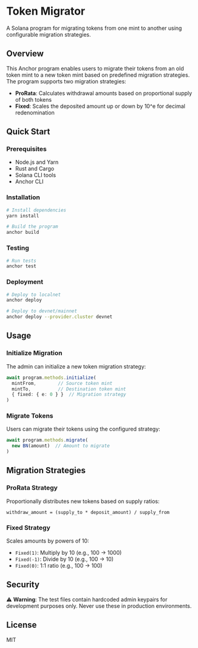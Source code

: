 # Token Migrator

A Solana program for migrating tokens from one mint to another using configurable migration strategies.

## Overview

This Anchor program enables users to migrate their tokens from an old token mint to a new token mint based on predefined migration strategies. The program supports two migration strategies:

- **ProRata**: Calculates withdrawal amounts based on proportional supply of both tokens
- **Fixed**: Scales the deposited amount up or down by 10^e for decimal redenomination

## Quick Start

### Prerequisites

- Node.js and Yarn
- Rust and Cargo
- Solana CLI tools
- Anchor CLI

### Installation

```bash
# Install dependencies
yarn install

# Build the program
anchor build
```

### Testing

```bash
# Run tests
anchor test
```

### Deployment

```bash
# Deploy to localnet
anchor deploy

# Deploy to devnet/mainnet
anchor deploy --provider.cluster devnet
```

## Usage

### Initialize Migration

The admin can initialize a new token migration strategy:

```typescript
await program.methods.initialize(
  mintFrom,        // Source token mint
  mintTo,          // Destination token mint  
  { fixed: { e: 0 } }  // Migration strategy
)
```

### Migrate Tokens

Users can migrate their tokens using the configured strategy:

```typescript
await program.methods.migrate(
  new BN(amount)  // Amount to migrate
)
```

## Migration Strategies

### ProRata Strategy
Proportionally distributes new tokens based on supply ratios:
```
withdraw_amount = (supply_to * deposit_amount) / supply_from
```

### Fixed Strategy
Scales amounts by powers of 10:
- `Fixed(1)`: Multiply by 10 (e.g., 100 → 1000)
- `Fixed(-1)`: Divide by 10 (e.g., 100 → 10)
- `Fixed(0)`: 1:1 ratio (e.g., 100 → 100)

## Security

⚠️ **Warning**: The test files contain hardcoded admin keypairs for development purposes only. Never use these in production environments.

## License

MIT